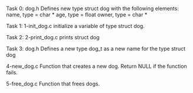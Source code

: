 Task 0: dog.h Defines new type struct dog with the following elements: name, type = char * age, type = float owner, type = char *

Task 1: 1-init_dog.c initialize a variable of type struct dog.

Task 2: 2-print_dog.c prints struct dog

Task 3: dog.h Defines a new type dog_t as a new name for the type struct dog

4-new_dog.c Function that creates a new dog. Return NULL if the function fails.

5-free_dog.c Function that frees dogs.
